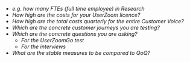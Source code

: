 - *e.g. how many FTEs (full time employee) in Research*
- *How high are the costs for your UserZoom licence?*
- *How high are the total costs quarterly for the entire Customer Voice?*
- *Which are the concrete customer journeys you are testing?*
- *Which are the concrete questions you are asking?*
	- *For the UserZoomGo test*
	- *For the interviews* 
- *What are the stable measures to be compared to QoQ?*